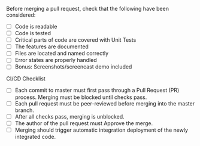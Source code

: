 Before merging a pull request, check that the following have been considered:

 - [ ] Code is readable
 - [ ] Code is tested
 - [ ] Critical parts of code are covered with Unit Tests
 - [ ] The features are documented
 - [ ] Files are located and named correctly
 - [ ]  Error states are properly handled
 - [ ] Bonus: Screenshots/screencast demo included
		
CI/CD Checklist

 - [ ] Each commit to master must first pass through a Pull Request (PR) process. Merging must be blocked until checks pass.
 - [ ] Each pull request must be peer-reviewed before merging into the master branch.
 - [ ] After all checks pass, merging is unblocked.
 - [ ] The author of the pull request must Approve the merge.
 - [ ] Merging should trigger automatic integration deployment of the newly integrated code.
